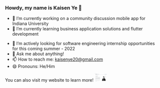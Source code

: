 ### Howdy, my name is Kaisen Ye 👋

- 🔭 I’m currently working on a community discussion mobile app for Indiana University
- 🌱 I’m currently learning business application solutions and flutter development
<!-- - 👯 I’m looking to collaborate on ... -->
- 🤔 I’m actively looking for software engineering internship opportunities for this coming summer - 2022
- 💬 Ask me about anything! 
- 📫 How to reach me: kaisenye20@gmail.com
- 😄 Pronouns: He/Him
<!-- - ⚡ Fun fact: ...
 -->

You can also visit my website to learn more!
[<img alt="alt_text" width="40px" src="webPage,jpg.png" />](https://kaisenye.github.io/)
